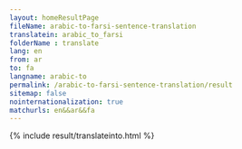 ```yaml
---
layout: homeResultPage
fileName: arabic-to-farsi-sentence-translation
translatein: arabic_to_farsi
folderName : translate
lang: en
from: ar
to: fa
langname: arabic-to
permalink: /arabic-to-farsi-sentence-translation/result
sitemap: false
nointernationalization: true
matchurls: en&&ar&&fa
---
```

{% include result/translateinto.html %}

<script src="/js/result/translation.js" data-foldername="{{page.folderName}}" data-lang="{{page.lang}}"></script>
